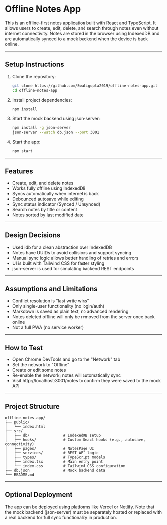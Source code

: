 
# Offline Notes App

This is an offline-first notes application built with React and TypeScript. It allows users to create, edit, delete, and search through notes even without internet connectivity. Notes are stored in the browser using IndexedDB and are automatically synced to a mock backend when the device is back online.

---

## Setup Instructions

1. Clone the repository:

   ```bash
   git clone https://github.com/Swatigupta2019/offline-notes-app.git
   cd offline-notes-app
   ```

2. Install project dependencies:

   ```bash
   npm install
   ```

3. Start the mock backend using json-server:

   ```bash
   npm install -g json-server
   json-server --watch db.json --port 3001
   ```

4. Start the app:

   ```bash
   npm start
   ```

---

## Features

- Create, edit, and delete notes
- Works fully offline using IndexedDB
- Syncs automatically when internet is back
- Debounced autosave while editing
- Sync status indicator (Synced / Unsynced)
- Search notes by title or content
- Notes sorted by last modified date

---

## Design Decisions

- Used idb for a clean abstraction over IndexedDB
- Notes have UUIDs to avoid collisions and support syncing
- Manual sync logic allows better handling of retries and errors
- UI is built with Tailwind CSS for faster styling
- json-server is used for simulating backend REST endpoints

---

## Assumptions and Limitations

- Conflict resolution is "last write wins"
- Only single-user functionality (no login/auth)
- Markdown is saved as plain text, no advanced rendering
- Notes deleted offline will only be removed from the server once back online
- Not a full PWA (no service worker)

---

## How to Test

- Open Chrome DevTools and go to the "Network" tab
- Set the network to "Offline"
- Create or edit some notes
- Re-enable the network; notes will automatically sync
- Visit http://localhost:3001/notes to confirm they were saved to the mock API

---

## Project Structure

```
offline-notes-app/
├── public/
│   └── index.html
├── src/
│   ├── db/               # IndexedDB setup
│   ├── hooks/            # Custom React hooks (e.g., autosave, connectivity)
│   ├── pages/            # NotesPage UI
│   ├── services/         # REST API logic
│   ├── types/            # TypeScript models
│   ├── index.tsx         # Main entry point
│   └── index.css         # Tailwind CSS configuration
├── db.json               # Mock backend data
└── README.md
```

---

## Optional Deployment

The app can be deployed using platforms like Vercel or Netlify. Note that the mock backend (json-server) must be separately hosted or replaced with a real backend for full sync functionality in production.
